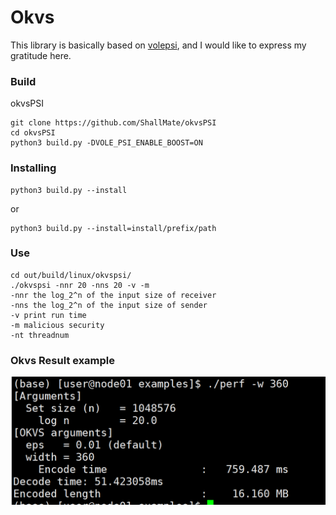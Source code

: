 # Okvs

This library is basically based on [volepsi](https://github.com/Visa-Research/volepsi), and I would like to express my gratitude here.

### Build
okvsPSI
```
git clone https://github.com/ShallMate/okvsPSI
cd okvsPSI
python3 build.py -DVOLE_PSI_ENABLE_BOOST=ON
```
### Installing

```
python3 build.py --install
```
or 
```
python3 build.py --install=install/prefix/path
```

### Use
```
cd out/build/linux/okvspsi/
./okvspsi -nnr 20 -nns 20 -v -m  
-nnr the log_2^n of the input size of receiver
-nns the log_2^n of the input size of sender
-v print run time
-m malicious security
-nt threadnum
```

### Okvs Result example
![OKVS结果](./okvs_result.png)

